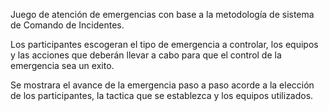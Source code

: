 Juego de atención  de emergencias con base a la metodología de sistema de Comando de Incidentes.

Los participantes escogeran el tipo de emergencia a controlar, los equipos y las acciones que deberán llevar a cabo para que el control de la emergencia sea un exito.

Se mostrara el avance de la emergencia paso a paso acorde a la elección de los participantes, la tactica que se establezca y los equipos utilizados.
